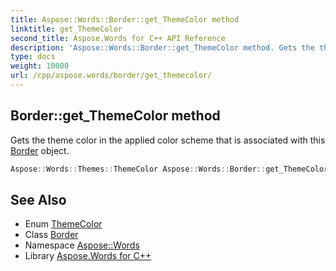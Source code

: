 ```yaml
---
title: Aspose::Words::Border::get_ThemeColor method
linktitle: get_ThemeColor
second_title: Aspose.Words for C++ API Reference
description: 'Aspose::Words::Border::get_ThemeColor method. Gets the theme color in the applied color scheme that is associated with this Border object in C++.'
type: docs
weight: 10000
url: /cpp/aspose.words/border/get_themecolor/
---
```

## Border::get_ThemeColor method


Gets the theme color in the applied color scheme that is associated with this [Border](../) object.

```cpp
Aspose::Words::Themes::ThemeColor Aspose::Words::Border::get_ThemeColor()
```

## See Also

* Enum [ThemeColor](../../../aspose.words.themes/themecolor/)
* Class [Border](../)
* Namespace [Aspose::Words](../../)
* Library [Aspose.Words for C++](../../../)
